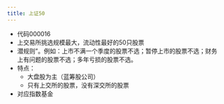 ```yaml
---
title: 上证50
---
```


- 代码000016
- 上交易所挑选规模最大，流动性最好的50只股票
- 潜规则”。例如：上市不满一个季度的股票不选；暂停上市的股票不选；财务上有问题的股票不选；多年亏损的股票不选。
- 特点：
	- 大盘股为主（蓝筹股公司）
	- 只有上交所的股票，没有深交所的股票
- 对应指数基金